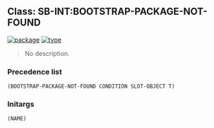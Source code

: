 ## Class: SB-INT:BOOTSTRAP-PACKAGE-NOT-FOUND
[![package](https://img.shields.io/badge/Package-SB--INT-5f9ea0.svg?style=social&colorA=999999)](../) [![type](https://img.shields.io/badge/Type-Class-5f9ea0.svg?style=social&colorA=999999)](../#class) 

> No description.

### Precedence list
```
(BOOTSTRAP-PACKAGE-NOT-FOUND CONDITION SLOT-OBJECT T)
```
### Initargs
```
(NAME)
```
